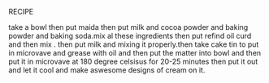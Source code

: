 RECIPE

take a bowl then put maida then put milk and cocoa powder and baking powder and baking soda.mix al  these ingredients then put refind oil curd and then mix . then put milk and mixing it properly.then take cake tin to put in microvave and grease with oil and then put the matter into bowl and then put it in microvave at 180 degree celsisus for 20-25 minutes then put it out and let it cool and make aswesome designs of cream on it.
